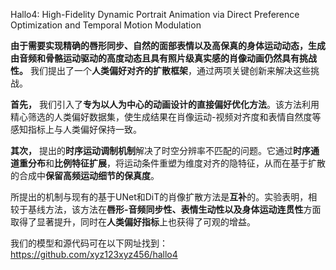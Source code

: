 Hallo4: High-Fidelity Dynamic Portrait Animation via Direct Preference Optimization and Temporal Motion Modulation


**由于需要实现精确的唇形同步、自然的面部表情以及高保真的身体运动动态，生成由音频和骨骼运动驱动的高度动态且具有照片级真实感的肖像动画仍然具有挑战性。** 我们提出了一个**人类偏好对齐的扩散框架**，通过两项关键创新来解决这些挑战。   

**首先，** 我们引入了**专为以人为中心的动画设计的直接偏好优化方法**。该方法利用精心筛选的人类偏好数据集，使生成结果在肖像运动-视频对齐度和表情自然度等感知指标上与人类偏好保持一致。   

**其次，** 提出的**时序运动调制机制**解决了时空分辨率不匹配的问题。它通过**时序通道重分布**和**比例特征扩展**，将运动条件重塑为维度对齐的隐特征，从而在基于扩散的合成中**保留高频运动细节的保真度**。   

所提出的机制与现有的基于UNet和DiT的肖像扩散方法是**互补**的。实验表明，相较于基线方法，该方法在**唇形-音频同步性、表情生动性以及身体运动连贯性**方面取得了显著提升，同时在**人类偏好指标**上也获得了可观的增益。   

我们的模型和源代码可在以下网址找到：<https://github.com/xyz123xyz456/hallo4>   